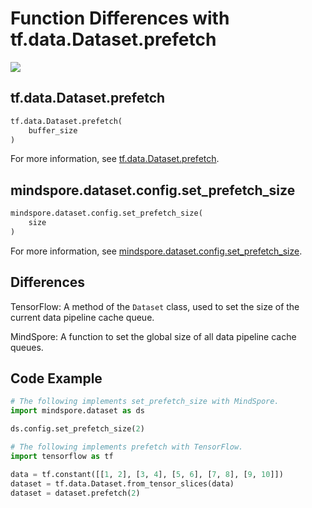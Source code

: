 # Function Differences with tf.data.Dataset.prefetch

<a href="https://gitee.com/mindspore/docs/blob/master/docs/mindspore/source_en/note/api_mapping/tensorflow_diff/prefetch.md" target="_blank"><img src="https://mindspore-website.obs.cn-north-4.myhuaweicloud.com/website-images/r2.0/resource/_static/logo_source_en.png"></a>

## tf.data.Dataset.prefetch

```python
tf.data.Dataset.prefetch(
    buffer_size
)
```

For more information, see [tf.data.Dataset.prefetch](https://www.tensorflow.org/versions/r2.6/api_docs/python/tf/data/Dataset#prefetch).

## mindspore.dataset.config.set_prefetch_size

```python
mindspore.dataset.config.set_prefetch_size(
    size
)
```

For more information, see [mindspore.dataset.config.set_prefetch_size](https://mindspore.cn/docs/en/master/api_python/dataset/mindspore.dataset.config.set_prefetch_size.html#mindspore.dataset.config.set_prefetch_size).

## Differences

TensorFlow: A method of the `Dataset` class, used to set the size of the current data pipeline cache queue.

MindSpore: A function to set the global size of all data pipeline cache queues.

## Code Example

```python
# The following implements set_prefetch_size with MindSpore.
import mindspore.dataset as ds

ds.config.set_prefetch_size(2)

# The following implements prefetch with TensorFlow.
import tensorflow as tf

data = tf.constant([[1, 2], [3, 4], [5, 6], [7, 8], [9, 10]])
dataset = tf.data.Dataset.from_tensor_slices(data)
dataset = dataset.prefetch(2)
```
